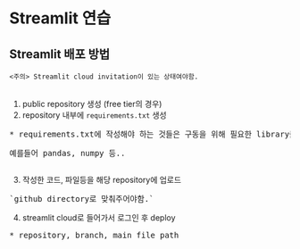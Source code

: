 # Streamlit 연습

## Streamlit 배포 방법  
`<주의> Streamlit cloud invitation이 있는 상태여야함.`  
<br>
1. public repository 생성 (free tier의 경우)  
2. repository 내부에 `requirements.txt` 생성  
<pre>* requirements.txt에 작성해야 하는 것들은 구동을 위해 필요한 library들이 들어가야 함. 
<pre>예를들어 pandas, numpy 등..</pre></pre>  
3. 작성한 코드, 파일등을 해당 repository에 업로드  
<pre>`github directory로 맞춰주어야함.`</pre> 
4. streamlit cloud로 들어가서 로그인 후 deploy  
<pre>* repository, branch, main file path</pre>
